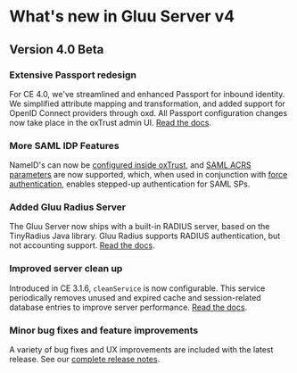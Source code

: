 # What's new in Gluu Server v4

## Version 4.0 Beta

### Extensive Passport redesign
For CE 4.0, we've streamlined and enhanced Passport for inbound identity.  We simplified attribute mapping and transformation, and added support for OpenID Connect providers through oxd. All Passport configuration changes now take place in the oxTrust admin UI. [Read the docs](./authn-guide/passport.md).

### More SAML IDP Features
NameID's can now be [configured inside oxTrust](./admin-guide/saml.md#configure-nameid-in-oxtrust), and [SAML ACRS parameters](./admin-guide/saml.md#authncontextclassref-support) are now supported, which, when used in conjunction with [force authentication](./admin-guide/saml.md#force-authentication), enables stepped-up authentication for SAML SPs. 

### Added Gluu Radius Server
The Gluu Server now ships with a built-in RADIUS server, based on the TinyRadius Java library. Gluu Radius supports RADIUS authentication, but not accounting support. [Read the docs](./admin-guide/radius-server/gluu-radius.md).

### Improved server clean up
Introduced in CE 3.1.6, `cleanService` is now configurable. This service periodically removes unused and expired cache and session-related database entries to improve server performance. [Read the docs](./operation/cleanup.md).

### Minor bug fixes and feature improvements
A variety of bug fixes and UX improvements are included with the latest release. See our [complete release notes](https://gluu.org/docs/ce/4.0/release-notes/#changes).
